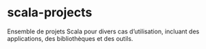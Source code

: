 # scala-projects
Ensemble de projets Scala pour divers cas d’utilisation, incluant des applications, des bibliothèques et des outils.
